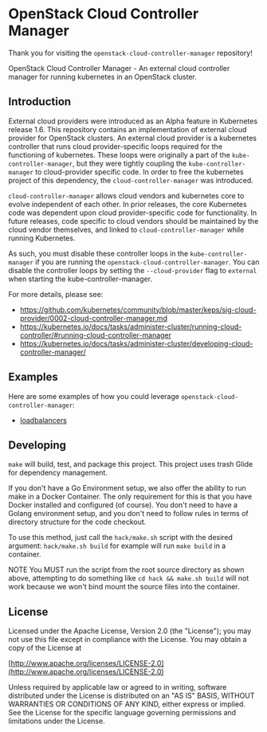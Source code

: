 # OpenStack Cloud Controller Manager

Thank you for visiting the `openstack-cloud-controller-manager` repository!

OpenStack Cloud Controller Manager - An external cloud controller manager for running kubernetes
in an OpenStack cluster.

## Introduction

External cloud providers were introduced as an Alpha feature in Kubernetes release 1.6. This repository
contains an implementation of external cloud provider for OpenStack clusters. An external cloud provider
is a kubernetes controller that runs cloud provider-specific loops required for the functioning of
kubernetes. These loops were originally a part of the `kube-controller-manager`, but they were tightly
coupling the `kube-controller-manager` to cloud-provider specific code. In order to free the kubernetes
project of this dependency, the `cloud-controller-manager` was introduced.

`cloud-controller-manager` allows cloud vendors and kubernetes core to evolve independent of each other.
In prior releases, the core Kubernetes code was dependent upon cloud provider-specific code for functionality.
In future releases, code specific to cloud vendors should be maintained by the cloud vendor themselves, and
linked to `cloud-controller-manager` while running Kubernetes.

As such, you must disable these controller loops in the `kube-controller-manager` if you are running the
`openstack-cloud-controller-manager`. You can disable the controller loops by setting the `--cloud-provider`
flag to `external` when starting the kube-controller-manager.

For more details, please see:
- https://github.com/kubernetes/community/blob/master/keps/sig-cloud-provider/0002-cloud-controller-manager.md
- https://kubernetes.io/docs/tasks/administer-cluster/running-cloud-controller/#running-cloud-controller-manager
- https://kubernetes.io/docs/tasks/administer-cluster/developing-cloud-controller-manager/

## Examples

Here are some examples of how you could leverage `openstack-cloud-controller-manager`:

- [loadbalancers](examples/loadbalancers/)

## Developing

`make` will build, test, and package this project. This project uses trash Glide for dependency management.

If you don't have a Go Environment setup, we also offer the ability to run make
in a Docker Container.  The only requirement for this is that you have Docker
installed and configured (of course).  You don't need to have a Golang
environment setup, and you don't need to follow rules in terms of directory
structure for the code checkout.

To use this method, just call the `hack/make.sh` script with the desired argument:
    `hack/make.sh build`  for example will run `make build` in a container.

NOTE You MUST run the script from the root source directory as shown above,
attempting to do something like `cd hack && make.sh build` will not work
because we won't bind mount the source files into the container.

## License
Licensed under the Apache License, Version 2.0 (the "License");
you may not use this file except in compliance with the License.
You may obtain a copy of the License at

[http://www.apache.org/licenses/LICENSE-2.0](http://www.apache.org/licenses/LICENSE-2.0)

Unless required by applicable law or agreed to in writing, software
distributed under the License is distributed on an "AS IS" BASIS,
WITHOUT WARRANTIES OR CONDITIONS OF ANY KIND, either express or implied.
See the License for the specific language governing permissions and
limitations under the License.
